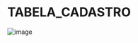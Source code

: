 # TABELA_CADASTRO
![image](https://github.com/user-attachments/assets/e977b944-8e8c-482c-920b-0cfbebde31dc)
